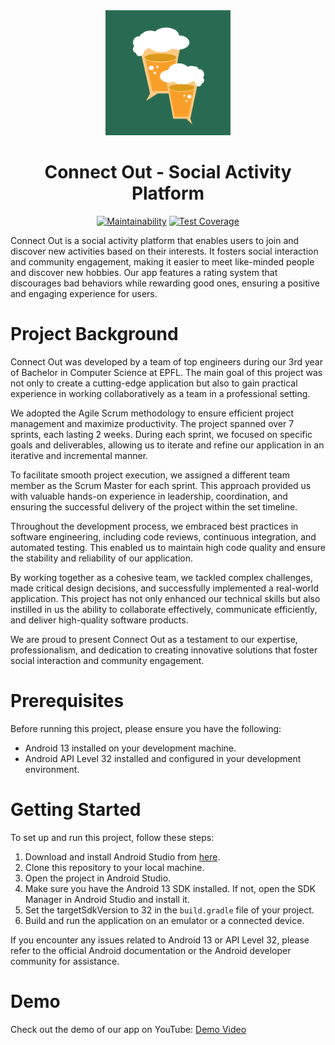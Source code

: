 <div align="center">

  <img src="./logo.svg" alt="Connect Out Logo" width="200" height="200">
  
# Connect Out - Social Activity Platform

[![Maintainability](https://api.codeclimate.com/v1/badges/ff7f62a53be24522f01a/maintainability)](https://codeclimate.com/github/ConnectOut-sdp/sdp2023/maintainability)
[![Test Coverage](https://api.codeclimate.com/v1/badges/ff7f62a53be24522f01a/test_coverage)](https://codeclimate.com/github/ConnectOut-sdp/sdp2023/test_coverage)


</div>


Connect Out is a social activity platform that enables users to join and discover new activities based on their interests. It fosters social interaction and community engagement, making it easier to meet like-minded people and discover new hobbies. Our app features a rating system that discourages bad behaviors while rewarding good ones, ensuring a positive and engaging experience for users.

# Project Background

Connect Out was developed by a team of top engineers during our 3rd year of Bachelor in Computer Science at EPFL. The main goal of this project was not only to create a cutting-edge application but also to gain practical experience in working collaboratively as a team in a professional setting.

We adopted the Agile Scrum methodology to ensure efficient project management and maximize productivity. The project spanned over 7 sprints, each lasting 2 weeks. During each sprint, we focused on specific goals and deliverables, allowing us to iterate and refine our application in an iterative and incremental manner.

To facilitate smooth project execution, we assigned a different team member as the Scrum Master for each sprint. This approach provided us with valuable hands-on experience in leadership, coordination, and ensuring the successful delivery of the project within the set timeline.

Throughout the development process, we embraced best practices in software engineering, including code reviews, continuous integration, and automated testing. This enabled us to maintain high code quality and ensure the stability and reliability of our application.

By working together as a cohesive team, we tackled complex challenges, made critical design decisions, and successfully implemented a real-world application. This project has not only enhanced our technical skills but also instilled in us the ability to collaborate effectively, communicate efficiently, and deliver high-quality software products.

We are proud to present Connect Out as a testament to our expertise, professionalism, and dedication to creating innovative solutions that foster social interaction and community engagement.

# Prerequisites

Before running this project, please ensure you have the following:

- Android 13 installed on your development machine.
- Android API Level 32 installed and configured in your development environment.

# Getting Started

To set up and run this project, follow these steps:

1. Download and install Android Studio from [here](https://developer.android.com/studio).
2. Clone this repository to your local machine.
3. Open the project in Android Studio.
4. Make sure you have the Android 13 SDK installed. If not, open the SDK Manager in Android Studio and install it.
5. Set the targetSdkVersion to 32 in the `build.gradle` file of your project.
6. Build and run the application on an emulator or a connected device.

If you encounter any issues related to Android 13 or API Level 32, please refer to the official Android documentation or the Android developer community for assistance.


# Demo

Check out the demo of our app on YouTube: [Demo Video](https://youtu.be/Oil0FFvZltE)

